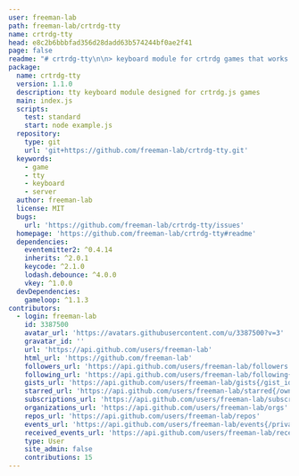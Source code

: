 ```yaml
---
user: freeman-lab
path: freeman-lab/crtrdg-tty
name: crtrdg-tty
head: e8c2b6bbbfad356d28dadd63b574244bf0ae2f41
page: false
readme: "# crtrdg-tty\n\n> keyboard module for crtrdg games that works in the terminal\n\nUseful for testing and debugging core game logic outside the browser, e.g. because you have separate modules for game logic and rendering and you want to test gameplay alone in the terminal. Works well with `crtrdg.js` games, but can be used just as well independently. Captures key presses from `stdin` using [`keypress`](https://github.com/TooTallNate/keypress) and separates key down and key up events using [`lodash.debounce`](https://github.com/lodash/lodash).\n\n## install\n\n    npm install --save crtrdg-touch\n\n## example\n\ninitialize and log key down events\n\n```javascript\nvar TTY = require('crtrdg-tty')\nvar Game = require('gameloop')\n\nvar game = Game()\nvar tty = TTY(game)\n\ntty.on('keyDown', function(key) {\n\tconsole.log(key)\n})\n```\n\nyou can also initialize without a `gameloop`, just call `start` to begin capturing input\n\n```javascript\nvar tty = TTY()\n\ntty.on('keyDown', function (key) {\n\tconsole.log(key)\n})\n\ntty.start()\n```\n\nto see a simple interactive demo call\n\n\tnpm start\n\ninside this module, and press or hold keys to see events\n\n## API\n\n### `create`\n\ncreate the tty object\n\n```javascript\nvar TTY = require('crtrdg-tty')\nvar Game = require('gameloop')\n\nvar game = Game()\nvar tty = TTY(game)\n```\n\n### `tty.on('keyDown')`\n\nkey down events\n\nprovides a key code for the key pressed from [`vkey`](https://github.com/chrisdickinson/vkey/)\n\n### `tty.on('keyUp')`\n\nkey up events\n\nprovides a key code for the key let up from [`vkey`](https://github.com/chrisdickinson/vkey/)\n\n### `tty.keysDown`\n\nobject with currently pressed keys set to true, e.g.\n\n```javascript\ntty.on('keyDown', function () {\n  console.log(tty.keysDown)\n})\n\n>> {<up>: true}\n```\n"
package:
  name: crtrdg-tty
  version: 1.1.0
  description: tty keyboard module designed for crtrdg.js games
  main: index.js
  scripts:
    test: standard
    start: node example.js
  repository:
    type: git
    url: 'git+https://github.com/freeman-lab/crtrdg-tty.git'
  keywords:
    - game
    - tty
    - keyboard
    - server
  author: freeman-lab
  license: MIT
  bugs:
    url: 'https://github.com/freeman-lab/crtrdg-tty/issues'
  homepage: 'https://github.com/freeman-lab/crtrdg-tty#readme'
  dependencies:
    eventemitter2: ^0.4.14
    inherits: ^2.0.1
    keycode: ^2.1.0
    lodash.debounce: ^4.0.0
    vkey: ^1.0.0
  devDependencies:
    gameloop: ^1.1.3
contributors:
  - login: freeman-lab
    id: 3387500
    avatar_url: 'https://avatars.githubusercontent.com/u/3387500?v=3'
    gravatar_id: ''
    url: 'https://api.github.com/users/freeman-lab'
    html_url: 'https://github.com/freeman-lab'
    followers_url: 'https://api.github.com/users/freeman-lab/followers'
    following_url: 'https://api.github.com/users/freeman-lab/following{/other_user}'
    gists_url: 'https://api.github.com/users/freeman-lab/gists{/gist_id}'
    starred_url: 'https://api.github.com/users/freeman-lab/starred{/owner}{/repo}'
    subscriptions_url: 'https://api.github.com/users/freeman-lab/subscriptions'
    organizations_url: 'https://api.github.com/users/freeman-lab/orgs'
    repos_url: 'https://api.github.com/users/freeman-lab/repos'
    events_url: 'https://api.github.com/users/freeman-lab/events{/privacy}'
    received_events_url: 'https://api.github.com/users/freeman-lab/received_events'
    type: User
    site_admin: false
    contributions: 15
---
```


